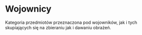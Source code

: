 # Wojownicy

Kategoria przedmiotów przeznaczona pod wojowników, jak i tych skupiających się na zbieraniu jak i dawaniu obrażeń.
